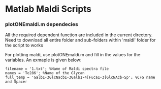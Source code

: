 # Matlab Maldi Scripts

### plotONEmaldi.m dependecies 

All the required dependent function are included in the current directory. Need to download all entire folder and sub-folders
within 'maldi' folder for the script to works 

For plotting maldi, use plotONEmaldi.m and fill in the values for the variables. An exmaple is given below:

```
filename = '1.txt'; %Name of Maldi spectra file
names = 'Te286'; %Name of the Glycan
full_temp = 'Galb1-3GlcNacb1-3Galb1-4[Fuca1-3]GlcNAcb-Sp'; %CFG name and Spacer
```
